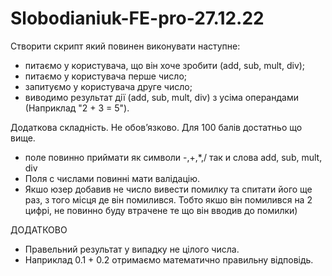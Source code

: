 # Slobodianiuk-FE-pro-27.12.22

Створити скрипт який повинен виконувати наступне:

- питаємо у користувача, що він хоче зробити (add, sub, mult, div);
- питаємо у користувача перше число;
- запитуємо у користувача друге число;
- виводимо результат дії (add, sub, mult, div) з усіма операндами (Наприклад "2 + 3 = 5").


Додаткова складність. Не обовʼязково. Для 100 балів достатньо що вище.

- поле повинно приймати як символи -,+,*,/ так и слова add, sub, mult, div
- Поля с числами повинні мати валідацію.
- Якшо юзер добавив не число вивести помилку та спитати його ще раз, з того місця де він помилився. Тобто якшо він помилився на 2 цифрі, не повинно буду втрачене те що він вводив до помилки)

ДОДАТКОВО

- Правельний результат у випадку не цілого числа.
- Наприклад 0.1 + 0.2 отримаємо математично правильну відповідь.
